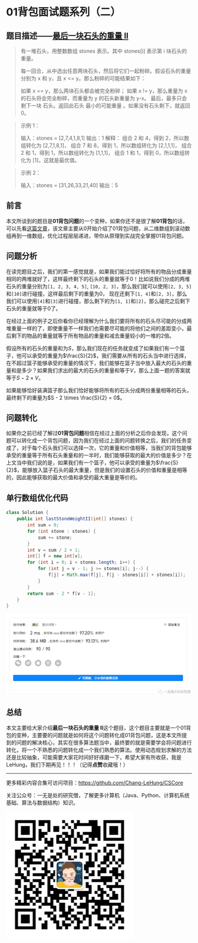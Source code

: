 # 01背包面试题系列（二）

## 题目描述——[最后一块石头的重量 II](https://leetcode.cn/problems/last-stone-weight-ii/)

> 有一堆石头，用整数数组 stones 表示。其中 stones[i] 表示第 i 块石头的重量。
>
> 每一回合，从中选出任意两块石头，然后将它们一起粉碎。假设石头的重量分别为 x 和 y，且 x <= y。那么粉碎的可能结果如下：
>
> 如果 x == y，那么两块石头都会被完全粉碎；
> 如果 x != y，那么重量为 x 的石头将会完全粉碎，而重量为 y 的石头新重量为 y-x。
> 最后，最多只会剩下一块 石头。返回此石头 最小的可能重量 。如果没有石头剩下，就返回 0。

>示例 1：
>
>输入：stones = [2,7,4,1,8,1]
>输出：1
>解释：
>组合 2 和 4，得到 2，所以数组转化为 [2,7,1,8,1]，
>组合 7 和 8，得到 1，所以数组转化为 [2,1,1,1]，
>组合 2 和 1，得到 1，所以数组转化为 [1,1,1]，
>组合 1 和 1，得到 0，所以数组转化为 [1]，这就是最优值。

>示例 2：
>
>输入：stones = [31,26,33,21,40]
>输出：5

## 前言

本文所谈到的题目是**01背包问题**的一个变种，如果你还不是很了解**01背包**的话，可以先看[这篇文章](https://mp.weixin.qq.com/s?__biz=Mzg3ODgyNDgwNg==&mid=2247484416&idx=1&sn=d8aa70bc642c94a127ea67409808980f&chksm=cf0c9809f87b111f2fb092adba83da7e5463a8f5eaa92914ddb975065428a1a80a7d6bc53f3a&token=883596793&lang=zh_CN#rd)，该文章主要从0开始介绍了01背包问题，从二维数组到滚动数组再到一维数组，优化过程层层递进，带你从原理到实战完全掌握01背包问题。

## 问题分析

在读完题目之后，我们的第一感觉就是，如果我们能过恰好将所有的物品分成重量相同的两堆就好了，这样最终剩下的石头的重量就等于0！比如说我们分成的两堆石头的重量分别为`[1, 2, 3, 4, 5]`, `[10, 2, 3]`，那么我们就可以使用`[2, 3, 5]`和`[10]`进行碰撞，这样最后剩下的重量为0， 现在还剩下`[1, 4]`和`[2, 3]`，那么我们可以使用`[4]`和`[3]`进行碰撞，那么剩下的为`[1, 1]`和`[2]`，那么碰完之后剩下石头的重量就等于0了。

在经过上面的例子之后你看你已经理解为什么我们要将所有的石头尽可能的分成两堆重量一样的了，即使重量不一样我们也需要尽可能的将他们之间的差距变小，最后剩下的物品的重量就等于所有物品的重量和减去重量较小的一堆的2倍。

假设所有的石头的重量和为$S$，那么我们现在的任务就变成了如果我们有一个篮子，他可以承受的重量为$\frac{S}{2}$，我们需要从所有的石头当中进行选择，在不超过篮子能够承受的重量的情况下，我们能够在篮子当中放入最大的石头的重量和是多少？如果我们求出的最大的石头的重量和等于$V$，那么上面一题的答案就等于$S - 2\times V$。

如果能够恰好装满篮子那么我们恰好能够将所有的石头分成两份重量相等的石头，最终剩下的重量为$S - 2 \times \frac{S}{2} = 0$。

## 问题转化

如果你之前已经了解过**01背包问题**相信在经过上面的分析之后你会发现，这个问题可以转化成一个背包问题，因为我们在经过上面的问题转换之后，我们的任务变成了，对于每个石头我们可以选择一次，它的重量和价值相等，当我们的背包能够承受的重量等于所有石头重量和的一半时，我们能够获取的最大的价值是多少？在上文当中我们说的是，如果我们有一个篮子，他可以承受的重量为$\frac{S}{2}$，能够放入篮子石头的最大重量，但是我们的设置石头的价值和重量是相等的，因此能够获取的最大价值和承受的最大重量是等价的。

## 单行数组优化代码

```java
class Solution {
    public int lastStoneWeightII(int[] stones) {
        int sum = 0;
        for (int stone : stones) {
            sum += stone;
        }
        int v = sum / 2 + 1;
        int[] f = new int[v];
        for (int i = 0; i < stones.length; i++) {
            for (int j = v - 1; j >= stones[i]; j--) {
                f[j] = Math.max(f[j], f[j - stones[i]] + stones[i]);
            }
        }
        return sum - 2 * f[v - 1];
    }
}
```

<img src="../images/dsal/dp/01-dp37.png" alt="01-dp36" style="zoom:80%;" />

## 总结

本文主要给大家介绍**最后一块石头的重量 II**这个题目，这个题目主要就是一个01背包的变种，主要要的问题就是如何将这个问题转化成01背包问题，这是本文所提到的问题的解决核心，其实在很多算法题当中，最终要的就是需要学会将问题进行转化，将一个不熟悉的问题转化成一个我们熟悉的算法。使用动态规划求解的方法还是比较抽象，可能需要大家花时间好好琢磨一下，希望大家有所收获，我是LeHung，我们下期再见！！！（记得**点赞**收藏哦！）

---

更多精彩内容合集可访问项目：<https://github.com/Chang-LeHung/CSCore>

关注公众号：一无是处的研究僧，了解更多计算机（Java、Python、计算机系统基础、算法与数据结构）知识。

![微信公众号](../qrcode2.jpg)

